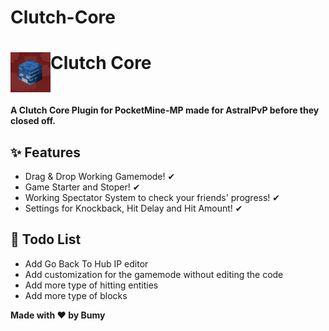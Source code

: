 # Clutch-Core



<h1>Clutch Core<img src="https://github.com/Bumyy/Clutch-Core/blob/main/assets/icon.png" height="64" width="64" align="left" alt=""></h1><br>

<b>A Clutch Core Plugin for PocketMine-MP made for AstralPvP before they closed off.</b><br>


## ✨ Features

- Drag & Drop Working Gamemode! ✔
- Game Starter and Stoper! ✔
- Working Spectator System to check your friends' progress! ✔
- Settings for Knockback, Hit Delay and Hit Amount! ✔

## 📝 Todo List

- Add Go Back To Hub IP editor
- Add customization for the gamemode without editing the code
- Add more type of hitting entities
- Add more type of blocks


<b>Made with ❤ by Bumy</b>
